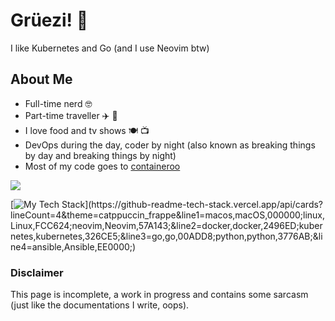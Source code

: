 # Grüezi! 👋

I like Kubernetes and Go (and I use Neovim btw)

## About Me

* Full-time nerd 🤓
* Part-time traveller ✈️ 🚗
* I love food and tv shows 🍽️ 📺
* DevOps during the day, coder by night (also known as breaking things by day and breaking things by night)
* Most of my code goes to [containeroo](https://github.com/containeroo)

![](https://github-readme-stats.vercel.app/api?username=rxbn&show_icons=true&count_private=true&bg_color=303446&text_color=c6d0f5&icon_color=ca9ee6&title_color=81c8be)

[![My Tech Stack](https://github-readme-tech-stack.vercel.app/api/cards?lineCount=4&theme=catppuccin_frappe&line1=macos,macOS,000000;linux,Linux,FCC624;neovim,Neovim,57A143;&line2=docker,docker,2496ED;kubernetes,kubernetes,326CE5;&line3=go,go,00ADD8;python,python,3776AB;&line4=ansible,Ansible,EE0000;)](https://github-readme-tech-stack.vercel.app/api/cards?lineCount=4&theme=catppuccin_frappe&line1=macos,macOS,000000;linux,Linux,FCC624;neovim,Neovim,57A143;&line2=docker,docker,2496ED;kubernetes,kubernetes,326CE5;&line3=go,go,00ADD8;python,python,3776AB;&line4=ansible,Ansible,EE0000;)

### Disclaimer

This page is incomplete, a work in progress and contains some sarcasm (just like the documentations I write, oops).
